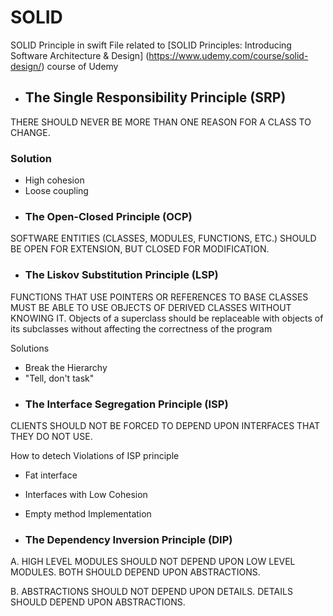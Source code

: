 # SOLID
SOLID Principle in swift
File related to [SOLID Principles: Introducing Software Architecture & Design] (https://www.udemy.com/course/solid-design/) course of Udemy

-  ## The Single Responsibility Principle (SRP)
THERE SHOULD NEVER BE MORE THAN ONE REASON FOR A CLASS TO CHANGE.

### Solution
   - High cohesion
   - Loose coupling
- ### The Open-Closed Principle (OCP)
SOFTWARE ENTITIES (CLASSES, MODULES, FUNCTIONS, ETC.) SHOULD BE OPEN FOR EXTENSION, BUT CLOSED FOR MODIFICATION.
- ### The Liskov Substitution Principle (LSP)
FUNCTIONS THAT USE POINTERS OR REFERENCES TO BASE CLASSES MUST BE ABLE TO USE OBJECTS OF DERIVED CLASSES WITHOUT KNOWING IT.
Objects of a superclass should be replaceable with objects of its subclasses without affecting the correctness of the program

Solutions
  - Break the Hierarchy
  - "Tell, don't task"
- ### The Interface Segregation Principle (ISP)
CLIENTS SHOULD NOT BE FORCED TO DEPEND UPON INTERFACES THAT THEY DO NOT USE.

How to detech Violations of ISP principle
  - Fat interface
  - Interfaces with Low Cohesion
  - Empty method Implementation

- ### The Dependency Inversion Principle (DIP)
A. HIGH LEVEL MODULES SHOULD NOT DEPEND UPON LOW LEVEL MODULES. BOTH SHOULD DEPEND UPON ABSTRACTIONS.

B. ABSTRACTIONS SHOULD NOT DEPEND UPON DETAILS. DETAILS SHOULD DEPEND UPON ABSTRACTIONS.
